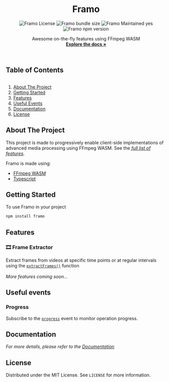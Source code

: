 <!-- PROJECT LOGO -->
<br />
<p align="center">
  <!-- <a href="https://github.com/adityakrshnn/framo">
    <img src="images/logo.png" alt="Logo" width="80" height="80">
  </a> -->

  <h1 align="center">Framo</h1>

  <!-- PROJECT SHIELDS -->
  <p align="center">
    <img alt="Framo License" src="https://img.shields.io/npm/l/framo" />
    <img alt="Framo bundle size" src="https://img.shields.io/bundlephobia/min/framo"/>
    <img alt="Framo Maintained yes" src="https://img.shields.io/badge/Maintained-Yes-brightgreen"/>
    <img alt="Framo npm version" src="https://img.shields.io/npm/v/framo"/>
  </p>

  <p align="center">
    Awesome on-the-fly features using FFmpeg WASM
    <br />
    <a href="https://adityakrshnn.github.io/framo/"><strong>Explore the docs »</strong></a>
    <br />
    <br />
    <!-- <a href="https://github.com/adityakrshnn/framo">View Demo</a>
    ·
    <a href="https://github.com/adityakrshnn/framo/issues">Report Bug</a>
    ·
    <a href="https://github.com/adityakrshnn/framo/issues">Request Feature</a> -->
  </p>
</p>

<!-- TABLE OF CONTENTS -->
  <summary><h2 style="display: inline-block">Table of Contents</h2></summary>
  <ol>
    <li>
      <a href="#about-the-project">About The Project</a>
    </li>
    <li>
      <a href="#getting-started">Getting Started</a>
      <!-- <ul>
        <li><a href="#prerequisites">Prerequisites</a></li>
        <li><a href="#installation">Installation</a></li>
      </ul> -->
    </li>
    <li><a href="#features">Features</a></li>
    <li><a href="#useful-events">Useful Events</a></li>
    <li><a href="#documentation">Documentation</a></li>
    <li><a href="#license">License</a></li>
    <!-- <li><a href="#contact">Contact</a></li> -->
    <!-- <li><a href="#acknowledgements">Acknowledgements</a></li> -->
  </ol>

<!-- ABOUT THE PROJECT -->

## About The Project

This project is made to progressively enable client-side implementations of advanced media processing using FFmpeg WASM. See the [_full list of features_](https://github.com/adityakrshnn/framo#features).
<br/>

Framo is made using:

- [FFmpeg WASM](https://github.com/ffmpegwasm/ffmpeg.wasm)
- [Typescript](https://www.typescriptlang.org)

<!-- GETTING STARTED -->

## Getting Started

To use Framo in your project

```sh
npm install framo
```

<!-- USAGE EXAMPLES -->

## Features

### 🎞️ Frame Extractor

Extract frames from videos at specific time points or at regular intervals using the [`extractFrames()`](https://adityakrshnn.github.io/framo/modules.html#extractframes) function
<br />
<br />
_More features coming soon..._

## Useful events

### Progress

Subscribe to the [`progress`](https://adityakrshnn.github.io/framo/modules.html#progress) event to monitor operation progress.

## Documentation

_For more details, please refer to the [Documentation](https://adityakrshnn.github.io/framo/)_

<!-- ROADMAP -->
<!-- ## Roadmap

See the [open issues](https://github.com/adityakrshnn/framo/issues) for a list of proposed features (and known issues). -->

<!-- CONTRIBUTING -->
<!-- ## Contributing

Contributions are what make the open source community such an amazing place to be learn, inspire, and create. Any contributions you make are **greatly appreciated**.

1. Fork the Project
2. Create your Feature Branch (`git checkout -b feature/AmazingFeature`)
3. Commit your Changes (`git commit -m 'Add some AmazingFeature'`)
4. Push to the Branch (`git push origin feature/AmazingFeature`)
5. Open a Pull Request -->

<!-- LICENSE -->

## License

Distributed under the MIT License. See `LICENSE` for more information.

<!-- CONTACT
## Contact

Your Name - [@adityakrshnn](https://twitter.com/adityakrshnn) - adityakrshnn@gmail.com

Project Link: [https://github.com/adityakrshnn/framo](https://github.com/adityakrshnn/framo) -->

<!-- ACKNOWLEDGEMENTS
## Acknowledgements

* []()
* []()
* []() -->
